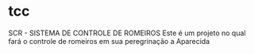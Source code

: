 # tcc
SCR - SISTEMA DE CONTROLE DE ROMEIROS
Este é um projeto no qual fará o controle de romeiros em sua peregrinação a Aparecida
